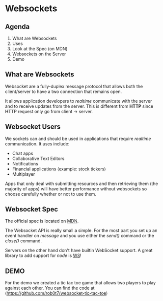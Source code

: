 # Websockets

## Agenda

1. What are Websockets
2. Uses
3. Look at the Spec (on MDN)
4. Websockets on the Server
4. Demo


## What are Websockets

Websocket are a fully-duplex message protocol that allows both the
client/server to have a two connection that remains open.

It allows application developers to *realtime* communicate with the
server and to receive updates from the server. This is different from
**HTTP** since HTTP  request only go from client -> server.

## Websocket Users

We sockets can and should be used in applications that require
*realtime* communication. It uses include:

* Chat apps
* Collaborative Text Editors
* Notifications
* Financial applications (example: stock tickers)
* Multiplayer

Apps that only deal with submitting resources and then retrieving them
(the majority of apps) will have better performance without websockets
so choose carefully whether or not to use them.

## Websocket Spec

The official spec is located
on [MDN](https://developer.mozilla.org/en-US/docs/Web/API/WebSocket).

The Websocket API is really small a simple. For the most part you set
up an event handler on *message* and you use either the *send()*
command or the *close()* command.

Servers on the other hand don't have builtin WebSocket support. A
great library to add support for *node*
is [WS](https://github.com/websockets/ws)!

## DEMO

For the demo we created a tic tac toe game that allows two players to
play against each other. You can find the code at (https://github.com/rob0t7/websocket-tic-tac-toe)
